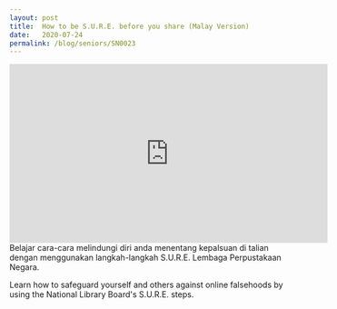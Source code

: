 ```yaml
---
layout: post
title:  How to be S.U.R.E. before you share (Malay Version)
date:   2020-07-24
permalink: /blog/seniors/SN0023
---
```


<iframe width="560" height="315" src="https://www.youtube.com/embed/J6h97rCPEg4" frameborder="0" allow="accelerometer; autoplay; encrypted-media; gyroscope; picture-in-picture" allowfullscreen></iframe>
Belajar cara-cara melindungi diri anda menentang kepalsuan di talian dengan menggunakan langkah-langkah S.U.R.E. Lembaga Perpustakaan Negara.

Learn how to safeguard yourself and others against online falsehoods by using the National Library Board's S.U.R.E. steps.

